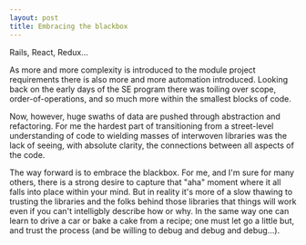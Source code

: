 ```yaml
---
layout: post
title: Embracing the blackbox
---
```


Rails, React, Redux... 

As more and more complexity is introduced to the module project requirements there is also more and more automation introduced. Looking back on the early days of the SE program there was toiling over scope, order-of-operations, and so much more within the smallest blocks of code. 

Now, however, huge swaths of data are pushed through abstraction and refactoring. For me the hardest part of transitioning from a street-level understanding of code to wielding masses of interwoven libraries was the lack of seeing, with absolute clarity, the connections between all aspects of the code. 

The way forward is to embrace the blackbox. For me, and I'm sure for many others, there is a strong desire to capture that "aha" moment where it all falls into place within your mind. But in reality it's more of a slow thawing to trusting the libraries and the folks behind those libraries that things will work even if you can't intelligbly describe how or why. In the same way one can learn to drive a car or bake a cake from a recipe; one must let go a little but, and trust the process (and be willing to debug and debug and debug...).
